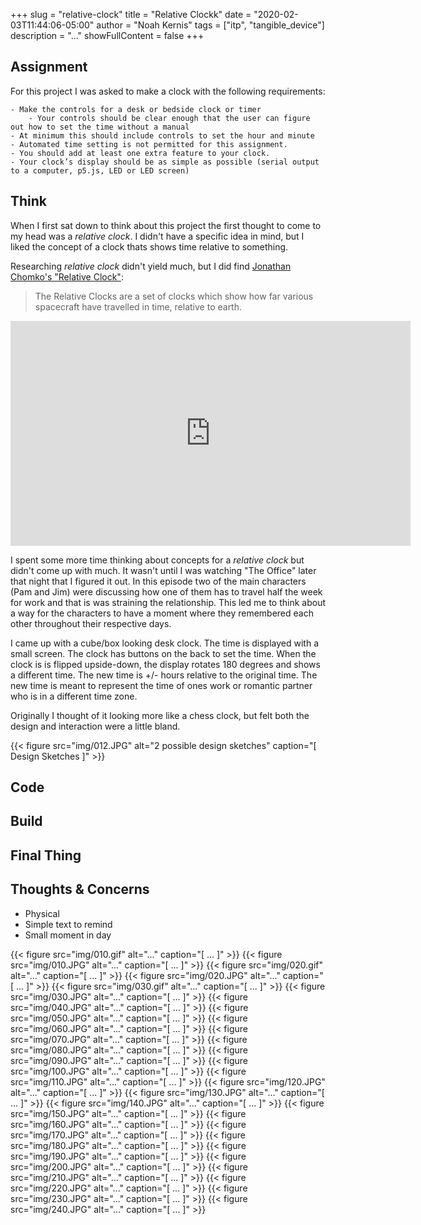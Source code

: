 +++
slug = "relative-clock"
title = "Relative Clockk"
date = "2020-02-03T11:44:06-05:00"
author = "Noah Kernis"
tags = ["itp", "tangible_device"]
description = "..."
showFullContent = false
+++

## Assignment

For this project I was asked to make a clock with the following requirements: 

	- Make the controls for a desk or bedside clock or timer
		- Your controls should be clear enough that the user can figure out how to set the time without a manual
	- At minimum this should include controls to set the hour and minute
	- Automated time setting is not permitted for this assignment. 
	- You should add at least one extra feature to your clock. 
	- Your clock’s display should be as simple as possible (serial output to a computer, p5.js, LED or LED screen)

## Think

When I first sat down to think about this project the first thought to come to my head was a *relative clock*. I didn't have a specific idea in mind, but I liked the concept of a clock thats shows time relative to something. 

Researching *relative clock* didn't yield much, but I did find [Jonathan Chomko's "Relative Clock"](https://jonathanchomko.com/Relative-Clocks):

> The Relative Clocks are a set of clocks which show how far various spacecraft have travelled in time, relative to earth.

<div style="text-align:center">
	<iframe src="https://player.vimeo.com/video/190896012" class="center" width="640" height="360" frameborder="0" allow="autoplay; fullscreen" allowfullscreen></iframe>
</div>

I spent some more time thinking about concepts for a *relative clock* but didn't come up with much. It wasn't until I was watching "The Office" later that night that I figured it out. In this episode two of the main characters (Pam and Jim) were discussing how one of them has to travel half the week for work and that is was straining the relationship. This led me to think about a way for the characters to have a moment where they remembered each other throughout their respective days. 

I came up with a cube/box looking desk clock. The time is displayed with a small screen. The clock has buttons on the back to set the time. When the clock is is flipped upside-down, the display rotates 180 degrees and shows a different time. The new time is +/- hours relative to the original time. The new time is meant to represent the time of ones work or romantic partner who is in a different time zone. 

Originally I thought of it looking more like a chess clock, but felt both the design and interaction were a little bland.

{{< figure src="img/012.JPG" alt="2 possible design sketches" caption="[ Design Sketches ]" >}}


## Code

## Build

## Final Thing

## Thoughts & Concerns

- Physical
- Simple text to remind
- Small moment in day

<!-- * A short paragraph describing the project
* Photos and video of the project in action
* System diagram
* Circuit diagram/Schematic
* Links to Source code
* Any construction drawings you made for laser cutting, CNC, etc.
* Citation of all example code or example drawings or documentation that you learned from or used -->

{{< figure src="img/010.gif" alt="..." caption="[ ... ]" >}}
{{< figure src="img/010.JPG" alt="..." caption="[ ... ]" >}}
{{< figure src="img/020.gif" alt="..." caption="[ ... ]" >}}
{{< figure src="img/020.JPG" alt="..." caption="[ ... ]" >}}
{{< figure src="img/030.gif" alt="..." caption="[ ... ]" >}}
{{< figure src="img/030.JPG" alt="..." caption="[ ... ]" >}}
{{< figure src="img/040.JPG" alt="..." caption="[ ... ]" >}}
{{< figure src="img/050.JPG" alt="..." caption="[ ... ]" >}}
{{< figure src="img/060.JPG" alt="..." caption="[ ... ]" >}}
{{< figure src="img/070.JPG" alt="..." caption="[ ... ]" >}}
{{< figure src="img/080.JPG" alt="..." caption="[ ... ]" >}}
{{< figure src="img/090.JPG" alt="..." caption="[ ... ]" >}}
{{< figure src="img/100.JPG" alt="..." caption="[ ... ]" >}}
{{< figure src="img/110.JPG" alt="..." caption="[ ... ]" >}}
{{< figure src="img/120.JPG" alt="..." caption="[ ... ]" >}}
{{< figure src="img/130.JPG" alt="..." caption="[ ... ]" >}}
{{< figure src="img/140.JPG" alt="..." caption="[ ... ]" >}}
{{< figure src="img/150.JPG" alt="..." caption="[ ... ]" >}}
{{< figure src="img/160.JPG" alt="..." caption="[ ... ]" >}}
{{< figure src="img/170.JPG" alt="..." caption="[ ... ]" >}}
{{< figure src="img/180.JPG" alt="..." caption="[ ... ]" >}}
{{< figure src="img/190.JPG" alt="..." caption="[ ... ]" >}}
{{< figure src="img/200.JPG" alt="..." caption="[ ... ]" >}}
{{< figure src="img/210.JPG" alt="..." caption="[ ... ]" >}}
{{< figure src="img/220.JPG" alt="..." caption="[ ... ]" >}}
{{< figure src="img/230.JPG" alt="..." caption="[ ... ]" >}}
{{< figure src="img/240.JPG" alt="..." caption="[ ... ]" >}}
